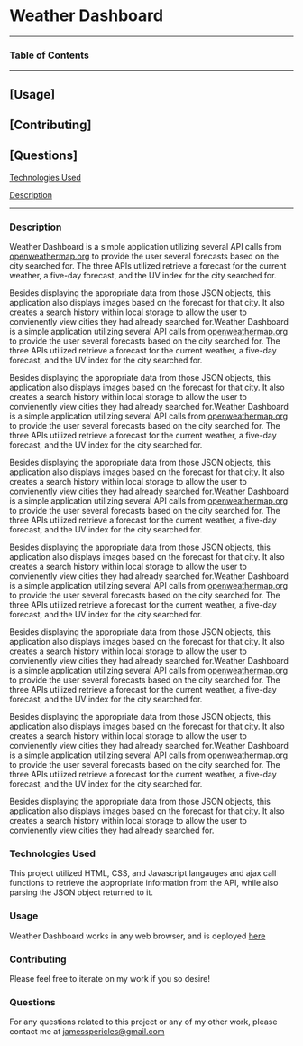 # Weather Dashboard

---

### Table of Contents

---

## [Usage]

## [Contributing]

## [Questions]

[Technologies Used](#TechnologiesUsed)

[Description](#Description)

---

### <a name="Description"></a> Description

Weather Dashboard is a simple application utilizing several API calls from [openweathermap.org](openweathermap.org) to provide the user several forecasts based on the city searched for. The three APIs utilized retrieve a forecast for the current weather, a five-day forecast, and the UV index for the city searched for.

Besides displaying the appropriate data from those JSON objects, this application also displays images based on the forecast for that city. It also creates a search history within local storage to allow the user to convienently view cities they had already searched for.Weather Dashboard is a simple application utilizing several API calls from [openweathermap.org](openweathermap.org) to provide the user several forecasts based on the city searched for. The three APIs utilized retrieve a forecast for the current weather, a five-day forecast, and the UV index for the city searched for.

Besides displaying the appropriate data from those JSON objects, this application also displays images based on the forecast for that city. It also creates a search history within local storage to allow the user to convienently view cities they had already searched for.Weather Dashboard is a simple application utilizing several API calls from [openweathermap.org](openweathermap.org) to provide the user several forecasts based on the city searched for. The three APIs utilized retrieve a forecast for the current weather, a five-day forecast, and the UV index for the city searched for.

Besides displaying the appropriate data from those JSON objects, this application also displays images based on the forecast for that city. It also creates a search history within local storage to allow the user to convienently view cities they had already searched for.Weather Dashboard is a simple application utilizing several API calls from [openweathermap.org](openweathermap.org) to provide the user several forecasts based on the city searched for. The three APIs utilized retrieve a forecast for the current weather, a five-day forecast, and the UV index for the city searched for.

Besides displaying the appropriate data from those JSON objects, this application also displays images based on the forecast for that city. It also creates a search history within local storage to allow the user to convienently view cities they had already searched for.Weather Dashboard is a simple application utilizing several API calls from [openweathermap.org](openweathermap.org) to provide the user several forecasts based on the city searched for. The three APIs utilized retrieve a forecast for the current weather, a five-day forecast, and the UV index for the city searched for.

Besides displaying the appropriate data from those JSON objects, this application also displays images based on the forecast for that city. It also creates a search history within local storage to allow the user to convienently view cities they had already searched for.Weather Dashboard is a simple application utilizing several API calls from [openweathermap.org](openweathermap.org) to provide the user several forecasts based on the city searched for. The three APIs utilized retrieve a forecast for the current weather, a five-day forecast, and the UV index for the city searched for.

Besides displaying the appropriate data from those JSON objects, this application also displays images based on the forecast for that city. It also creates a search history within local storage to allow the user to convienently view cities they had already searched for.Weather Dashboard is a simple application utilizing several API calls from [openweathermap.org](openweathermap.org) to provide the user several forecasts based on the city searched for. The three APIs utilized retrieve a forecast for the current weather, a five-day forecast, and the UV index for the city searched for.

Besides displaying the appropriate data from those JSON objects, this application also displays images based on the forecast for that city. It also creates a search history within local storage to allow the user to convienently view cities they had already searched for.

### <a name="TechnologiesUsed"></a> Technologies Used

This project utilized HTML, CSS, and Javascript langauges and ajax call functions to retrieve the appropriate information from the API, while also parsing the JSON object returned to it.

### Usage

Weather Dashboard works in any web browser, and is deployed [here](https://jamespericles.github.io/Weather-Dashboard/)

### Contributing

Please feel free to iterate on my work if you so desire!

### Questions

For any questions related to this project or any of my other work, please contact me at jamesspericles@gmail.com
